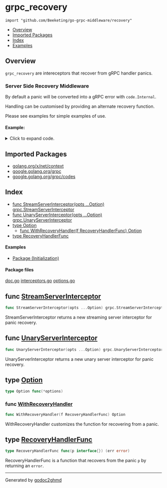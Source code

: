 # grpc_recovery
`import "github.com/Beeketing/go-grpc-middleware/recovery"`

* [Overview](#pkg-overview)
* [Imported Packages](#pkg-imports)
* [Index](#pkg-index)
* [Examples](#pkg-examples)

## <a name="pkg-overview">Overview</a>
`grpc_recovery` are intereceptors that recover from gRPC handler panics.

### Server Side Recovery Middleware
By default a panic will be converted into a gRPC error with `code.Internal`.

Handling can be customised by providing an alternate recovery function.

Please see examples for simple examples of use.

#### Example:

<details>
<summary>Click to expand code.</summary>

```go
package grpc_recovery_test

import (
    "github.com/Beeketing/go-grpc-middleware"
    "github.com/Beeketing/go-grpc-middleware/recovery"
    "github.com/Beeketing/grpc-go"
)

var (
    customFunc grpc_recovery.RecoveryHandlerFunc
)

// Initialization shows an initialization sequence with a custom recovery handler func.
func Example_initialization() {
    // Shared options for the logger, with a custom gRPC code to log level function.
    opts := []grpc_recovery.Option{
        grpc_recovery.WithRecoveryHandler(customFunc),
    }
    // Create a server. Recovery handlers should typically be last in the chain so that other middleware
    // (e.g. logging) can operate on the recovered state instead of being directly affected by any panic
    _ = grpc.NewServer(
        grpc_middleware.WithUnaryServerChain(
            grpc_recovery.UnaryServerInterceptor(opts...),
        ),
        grpc_middleware.WithStreamServerChain(
            grpc_recovery.StreamServerInterceptor(opts...),
        ),
    )
}
```

</details>

## <a name="pkg-imports">Imported Packages</a>

- [golang.org/x/net/context](https://godoc.org/golang.org/x/net/context)
- [google.golang.org/grpc](https://godoc.org/google.golang.org/grpc)
- [google.golang.org/grpc/codes](https://godoc.org/google.golang.org/grpc/codes)

## <a name="pkg-index">Index</a>
* [func StreamServerInterceptor(opts ...Option) grpc.StreamServerInterceptor](#StreamServerInterceptor)
* [func UnaryServerInterceptor(opts ...Option) grpc.UnaryServerInterceptor](#UnaryServerInterceptor)
* [type Option](#Option)
  * [func WithRecoveryHandler(f RecoveryHandlerFunc) Option](#WithRecoveryHandler)
* [type RecoveryHandlerFunc](#RecoveryHandlerFunc)

#### <a name="pkg-examples">Examples</a>
* [Package (Initialization)](#example__initialization)

#### <a name="pkg-files">Package files</a>
[doc.go](./doc.go) [interceptors.go](./interceptors.go) [options.go](./options.go) 

## <a name="StreamServerInterceptor">func</a> [StreamServerInterceptor](./interceptors.go#L30)
``` go
func StreamServerInterceptor(opts ...Option) grpc.StreamServerInterceptor
```
StreamServerInterceptor returns a new streaming server interceptor for panic recovery.

## <a name="UnaryServerInterceptor">func</a> [UnaryServerInterceptor](./interceptors.go#L16)
``` go
func UnaryServerInterceptor(opts ...Option) grpc.UnaryServerInterceptor
```
UnaryServerInterceptor returns a new unary server interceptor for panic recovery.

## <a name="Option">type</a> [Option](./options.go#L25)
``` go
type Option func(*options)
```

### <a name="WithRecoveryHandler">func</a> [WithRecoveryHandler](./options.go#L28)
``` go
func WithRecoveryHandler(f RecoveryHandlerFunc) Option
```
WithRecoveryHandler customizes the function for recovering from a panic.

## <a name="RecoveryHandlerFunc">type</a> [RecoveryHandlerFunc](./interceptors.go#L13)
``` go
type RecoveryHandlerFunc func(p interface{}) (err error)
```
RecoveryHandlerFunc is a function that recovers from the panic `p` by returning an `error`.

- - -
Generated by [godoc2ghmd](https://github.com/GandalfUK/godoc2ghmd)